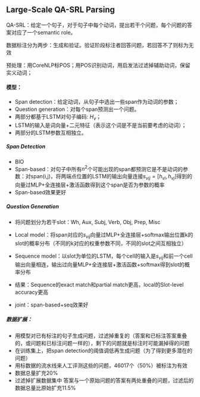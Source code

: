 ## Large-Scale QA-SRL Parsing

QA-SRL：给定一个句子，对于句子中每个动词，提出若干个问题，每个问题的答案对应了一个semantic role。

数据标注分为两步：生成和验证。验证阶段标注者回答问题，若回答不了则标为无效

预处理：用CoreNLP标POS；用POS识别动词，用启发法过滤掉辅助动词，保留实义动词；

#### 模型：

- Span detection：给定动词，从句子中选出一些span作为动词的参数；
- Question generation：对每个span预测出一个问题。
- 两部分都基于LSTM对句子编码: $H_v$；
- LSTM的输入是词向量+二元特征（表示这个词是不是当前要考虑的动词）；
- 两部分的LSTM参数互相独立。

##### Span Detection

- BIO
- Span-based：对句子中所有$n^2$个可能出现的span都预测它是不是动词的参数：对span(i,j)，将两端点位置的LSTM的输出向量连接$s_{vij}=[h_{vi}, h_{vj}]$得到的向量过MLP+全连接层+激活函数得到这个span是否为参数的概率
- Span-based效果更好

##### Question Generation

- 将问题划分为若干slot：Wh, Aux, Subj, Verb, Obj, Prep, Misc

- Local model：将span对应的$s_{vij}$向量过MLP+全连接层+softmax输出位置k的slot的概率分布（不同的k对应的权重参数不同，不同的slot之间互相独立）
- Sequence model：以slot为单位的LSTM，每个cell的输入是$s_{vij}$和前一个cell输出向量相连，输出过向量MLP+全连接层+激活函数+softmax得到slot的概率分布
- 结果：Sequence的exact match和partial match更高，local的Slot-level accuracy更高
- joint：span-based+seq效果好

##### 数据扩展：

- 用模型对已有标注的句子生成问题，过滤掉重复的（答案和已标注答案重叠的，或问题和已标注问题一样的），剩下的问题就是标注时可能漏掉得的问题
- 在训练集上，把span detection的阈值调低再生成问题（为了得到更多潜在的问题）
- 用标数据的流水线来人工评测这些的问题，46017个（50%）被标注为有效
- 数据总量扩充20%
- 过滤掉扩展数据集中 答案与一个原始问题的答案有两处重叠的问题，过滤后的数据总量比原始扩充11.5%
